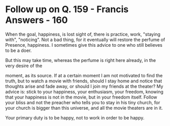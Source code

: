 # Follow up on Q. 159 - Francis Answers - 160

When the goal, happiness, is lost sight of, there is practice, work, "staying with", "noticing". Not a bad thing, for it eventually will restore the perfume of Presence, happiness. I sometimes give this advice to one who still believes to be a doer. 

But this may take time, whereas the perfume is right here already, in the very desire of the

moment, as its source. If at a certain moment I am not motivated to find the truth, but to watch a movie with friends, should I stay home and notice that thoughts arise and fade away, or should I join my friends at the theater? My advice is: stick to your happiness, your enthusiasm, your freedom, knowing that your happiness is not in the movie, but in your freedom itself. Follow your bliss and not the preacher who tells you to stay in his tiny church, for your church is bigger than this universe, and all the movie theaters are in it. 

Your primary duty is to be happy, not to work in order to be happy.

